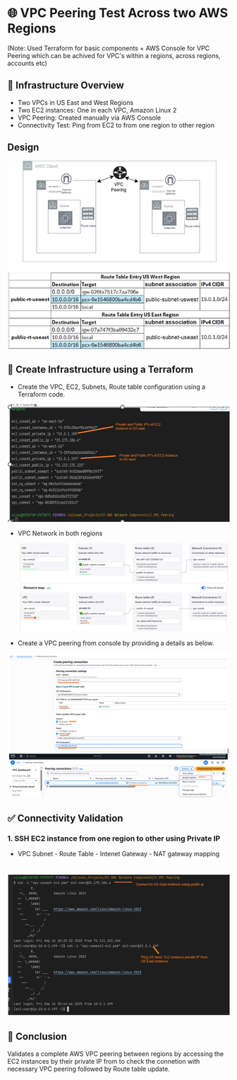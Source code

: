 # 🌐 VPC Peering Test Across two AWS Regions 

(Note: Used Terraform for basic components + AWS Console for VPC Peering which can be achived for VPC's within a regions, across regions, accounts etc)

## 🧱 Infrastructure Overview
 - Two VPCs in US East and West Regions
 - Two EC2 instances: One in each VPC, Amazon Linux 2
 - VPC Peering: Created manually via AWS Console
 - Connectivity Test: Ping from  EC2 to from one region to other region

## Design
![Design](VPCPeering.png)

## 🚀 Create Infrastructure using a Terraform

- 	Create the VPC, EC2, Subnets, Route table configuration using a Terraform code. 

![Create Infrastructure using a Terraform](Terraform_out.png)

- VPC Network in both regions
  
  ![Create Infrastructure using a Terraform](VPC_network.png)

- Create a VPC peering from console by providing a details as below.

![Create Infrastructure using a Terraform](VPC_Peering.png)

## ✅ Connectivity Validation

### 1. SSH EC2 instance from one region to other using Private IP
   - VPC Subnet - Route Table - Intenet Gateway  - NAT gateway mapping

# ![Connectivity Validation](EC2Connect.png)
     


##  🏁 Conclusion

Validates a complete AWS VPC peering between regions by accessing the EC2 instances by their private IP from to check the connetion with necessary VPC peering followed by Route table update.








  
